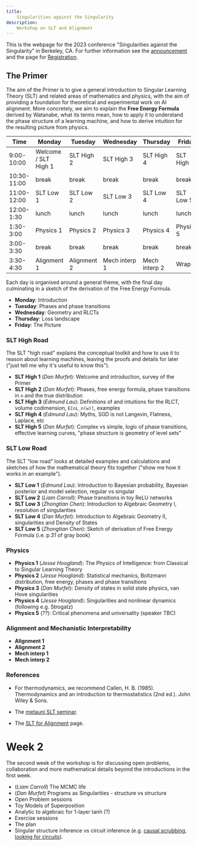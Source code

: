 ```yaml
---
title:
    Singularities against the Singularity
description:
    Workshop on SLT and Alignment
---
```


This is the webpage for the 2023 conference "Singularities against the Singularity" in Berkeley, CA. For further information see the [announcement](https://www.lesswrong.com/posts/HtxLbGvD7htCybLmZ/singularities-against-the-singularity-announcing-workshop-on) and the page for [Registration](https://docs.google.com/forms/d/e/1FAIpQLSfehQkokQeTd9KzRRhw9QsjNB25iOuTOrEeA-V93OW0zsUnlg/viewform?usp=sf_link).


## The Primer

The aim of the Primer is to give a general introduction to Singular Learning Theory (SLT) and related areas of mathematics and physics, with the aim of providing a foundation for theoretical and experimental work on AI alignment. More concretely, we aim to explain the **Free Energy Formula** derived by Watanabe, what its terms mean, how to apply it to understand the phase structure of a learning machine, and how to derive intuition for the resulting picture from physics.

| Time          | Monday | Tuesday | Wednesday | Thursday | Friday |
|---------------|--------|---------|-----------|----------|--------|
| 9:00-10:00     | Welcome / SLT High 1 | SLT High 2 | SLT High 3 | SLT High 4 | SLT High 5 |
| 10:30-11:00    | break  | break   | break     | break    | break  |
| 11:00-12:00    | SLT Low 1 | SLT Low 2 | SLT Low 3 | SLT Low 4 | SLT Low 5 |
| 12:00-1:30     | lunch  | lunch   | lunch     | lunch    | lunch  |
| 1:30-3:00      | Physics 1 | Physics 2 | Physics 3 | Physics 4 | Physics 5 |
| 3:00-3:30      | break  | break   | break     | break    | break  |
| 3:30-4:30      | Alignment 1 | Alignment 2 | Mech interp 1 | Mech interp 2 | Wrapup |

Each day is organised around a general theme, with the final day culminating in a sketch of the derivation of the Free Energy Formula.

* **Monday**: Introduction
* **Tuesday**: Phases and phase transitions
* **Wednesday**: Geometry and RLCTs
* **Thursday**: Loss landscape
* **Friday**: The Picture

### SLT High Road

The SLT "high road" explains the conceptual toolkit and how to use it to reason about learning machines, leaving the proofs and details for later ("just tell me why it's useful to know this").

* **SLT High 1** (*Dan Murfet*): Welcome and introduction, survey of the Primer
* **SLT High 2** (*Dan Murfet*): Phases, free energy formula, phase transitions in `n` and the true distribution
* **SLT High 3** (*Edmund Lau*): Definitions of and intuitions for the RLCT, volume codimension, `E[nL_n(w)]`, examples
* **SLT High 4** (*Edmund Lau*): Myths, SGD is not Langevin, Flatness, Laplace, etc
* **SLT High 5** (*Dan Murfet*): Complex vs simple, logic of phase transitions, effective learning curves, "phase structure is geometry of level sets"

### SLT Low Road

The SLT "low road" looks at detailed examples and calculations and sketches of how the mathematical theory fits together ("show me how it works in an example").

* **SLT Low 1** (*Edmund Lau*): Introduction to Bayesian probability, Bayesian posterior and model selection, regular vs singular
* **SLT Low 2** (*Liam Carroll*): Phase transitions in toy ReLU networks
* **SLT Low 3** (*Zhongtian Chen*): Introduction to Algebraic Geometry I, resolution of singularities
* **SLT Low 4** (*Dan Murfet*): Introduction to Algebraic Geometry II, singularities and Density of States
* **SLT Low 5** (*Zhongtian Chen*): Sketch of derivation of Free Energy Formula (i.e. p.31 of gray book)

### Physics

* **Physics 1** (*Jesse Hoogland*): The Physics of Intelligence: from Classical to Singular Learning Theory
* **Physics 2** (*Jesse Hoogland*): Statistical mechanics, Boltzmann distribution, free energy, phases and phase transitions
* **Physics 3** (*Dan Murfet*): Density of states in solid state physics, van Hove singularities
* **Physics 4** (*Jesse Hoogland*): Singularities and nonlinear dynamics (following e.g. Strogatz)
* **Physics 5** (*??*): Critical phenomena and universality (speaker TBC)

### Alignment and Mechanistic Interpretability

* **Alignment 1**
* **Alignment 2**
* **Mech interp 1**
* **Mech interp 2**

### References

* For thermodynamics, we recommend Callen, H. B. (1985). Thermodynamics and an introduction to thermostatistics (2nd ed.). John Wiley & Sons.

* The [metauni SLT seminar](https://www.metauni.org/slt).
* The [SLT for Alignment](https://www.metauni.org/slt/align) page.

# Week 2

The second week of the workshop is for discussing open problems, collaboration and more mathematical details beyond the introductions in the first week.

* (*Liam Carroll*) The MCMC life
* (*Dan Murfet*) Programs as Singularities - structure vs structure
* Open Problem sessions
* Toy Models of Superposition
* Analytic to algebraic for 1-layer tanh (?)
* Exercise sessions
* The plan
* Singular structure inference vs circuit inference (e.g. [causal scrubbing](https://www.lesswrong.com/posts/JvZhhzycHu2Yd57RN/causal-scrubbing-a-method-for-rigorously-testing), [looking for circuits](https://www.alignmentforum.org/posts/XNjRwEX9kxbpzWFWd/200-cop-in-mi-looking-for-circuits-in-the-wild)).
